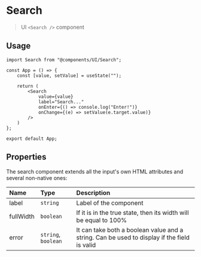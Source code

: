 # Search

> UI `<Search />` component

## Usage

```tsx
import Search from "@components/UI/Search";

const App = () => {
    const [value, setValue] = useState("");

    return (
        <Search
            value={value}
            label="Search..."
            onEnter={() => console.log("Enter!")}
            onChange={(e) => setValue(e.target.value)}
        />
    )
};

export default App;
```

## Properties

The search component extends all the input's own HTML attributes and several non-native ones:

| Name      | Type                | Description                                                                                 |  
|:----------|:--------------------|:--------------------------------------------------------------------------------------------|  
| label     | `string`            | Label of the component                                                                      |
| fullWidth | `boolean`           | If it is in the true state, then its width will be equal to 100%                            |
| error     | `string`, `boolean` | It can take both a boolean value and a string. Can be used to display if the field is valid |
